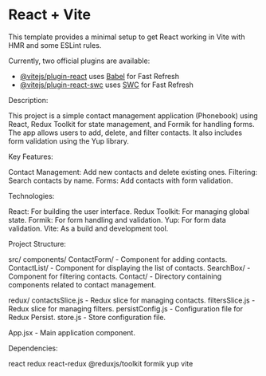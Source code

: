 # React + Vite

This template provides a minimal setup to get React working in Vite with HMR and some ESLint rules.

Currently, two official plugins are available:

- [@vitejs/plugin-react](https://github.com/vitejs/vite-plugin-react/blob/main/packages/plugin-react/README.md) uses [Babel](https://babeljs.io/) for Fast Refresh
- [@vitejs/plugin-react-swc](https://github.com/vitejs/vite-plugin-react-swc) uses [SWC](https://swc.rs/) for Fast Refresh

Description:

This project is a simple contact management application (Phonebook) using React, 
Redux Toolkit for state management, and Formik for handling forms. 
The app allows users to add, delete, and filter contacts. It also includes form validation using the Yup library.

Key Features:

Contact Management: Add new contacts and delete existing ones.
Filtering: Search contacts by name.
Forms: Add contacts with form validation.

Technologies:

React: For building the user interface.
Redux Toolkit: For managing global state.
Formik: For form handling and validation.
Yup: For form data validation.
Vite: As a build and development tool.

Project Structure:

src/
components/
ContactForm/          - Component for adding contacts.
ContactList/          - Component for displaying the list of contacts.
SearchBox/            - Component for filtering contacts.
Contact/              - Directory containing components related to contact management.

redux/
contactsSlice.js      - Redux slice for managing contacts.
filtersSlice.js       - Redux slice for managing filters.
persistConfig.js      - Configuration file for Redux Persist.
store.js              - Store configuration file.

App.jsx               - Main application component.

Dependencies:

react
redux
react-redux
@reduxjs/toolkit
formik
yup
vite

